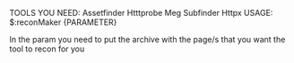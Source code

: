 TOOLS YOU NEED:
  Assetfinder
  Htttprobe
  Meg
  Subfinder
  Httpx
USAGE:
  $:reconMaker {PARAMETER}

In the param you need to put the archive with the page/s that you want the tool to recon for you
